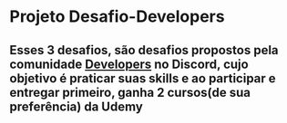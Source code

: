 # Projeto Desafio-Developers 

## Esses 3 desafios, são desafios propostos pela comunidade [Developers](https://discord.gg/comunidade-developers) no Discord, cujo objetivo é praticar suas skills e ao participar e entregar primeiro, ganha 2 cursos(de sua preferência) da Udemy
